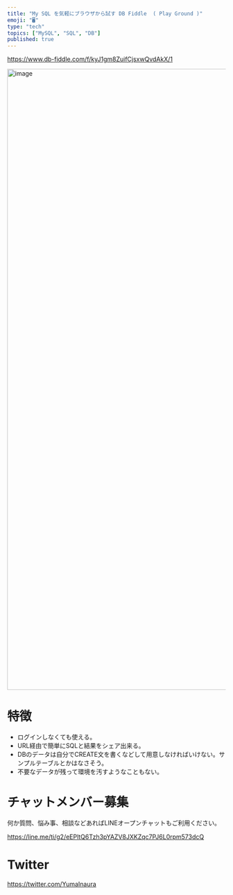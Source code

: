 ```yaml
---
title: "My SQL を気軽にブラウザから試す DB Fiddle  ( Play Ground )"
emoji: "🖥"
type: "tech"
topics: ["MySQL", "SQL", "DB"]
published: true
---
```


https://www.db-fiddle.com/f/kyJ1gm8ZuifCjsxwQvdAkX/1

<img width="1431" alt="image" src="https://user-images.githubusercontent.com/13635059/201459175-dff780ce-ef04-4ad3-b5f2-0ab8303eba42.png">


# 特徴

- ログインしなくても使える。
- URL経由で簡単にSQLと結果をシェア出来る。
- DBのデータは自分でCREATE文を書くなどして用意しなければいけない。サンプルテーブルとかはなさそう。
- 不要なデータが残って環境を汚すようなこともない。

# チャットメンバー募集


何か質問、悩み事、相談などあればLINEオープンチャットもご利用ください。

https://line.me/ti/g2/eEPltQ6Tzh3pYAZV8JXKZqc7PJ6L0rpm573dcQ


# Twitter

https://twitter.com/YumaInaura


